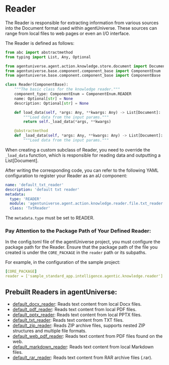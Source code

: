 # Reader

The Reader is responsible for extracting information from various sources into the Document format used within agentUniverse. These sources can range from local files to web pages or even an I/O interface.

The Reader is defined as follows:
```python
from abc import abstractmethod
from typing import List, Any, Optional

from agentuniverse.agent.action.knowledge.store.document import Document
from agentuniverse.base.component.component_base import ComponentEnum
from agentuniverse.base.component.component_base import ComponentBase

class Reader(ComponentBase):
    """The basic class for the knowledge reader."""
    component_type: ComponentEnum = ComponentEnum.READER
    name: Optional[str] = None
    description: Optional[str] = None

    def load_data(self, *args: Any, **kwargs: Any) -> List[Document]:
        """Load data from the input params."""
        return self._load_data(*args, **kwargs)

    @abstractmethod
    def _load_data(self, *args: Any, **kwargs: Any) -> List[Document]:
        """Load data from the input params."""
```
When creating a custom subclass of Reader, you need to override the `_load_data` function, which is responsible for reading data and outputting a List[Document].

After writing the corresponding code, you can refer to the following YAML configuration to register your Reader as an aU component:
```yaml
name: 'default_txt_reader'
description: 'default txt reader'
metadata:
  type: 'READER'
  module: 'agentuniverse.agent.action.knowledge.reader.file.txt_reader'
  class: 'TxtReader'
```
The `metadata.type` must be set to READER.

### Pay Attention to the Package Path of Your Defined Reader:
In the config.toml file of the agentUniverse project, you must configure the package path for the Reader. Ensure that the package path of the file you created is under the `CORE_PACKAGE` in the `reader` path or its subpaths.

For example, in the configuration of the sample project:
```yaml
[CORE_PACKAGE]
reader = ['sample_standard_app.intelligence.agentic.knowledge.reader']
```

## Prebuilt Readers in agentUniverse:
- [default_docx_reader](../../../../../../agentuniverse/agent/action/knowledge/reader/file/docx_reader.yaml): Reads text content from local Docx files.
- [default_pdf_reader](../../../../../../agentuniverse/agent/action/knowledge/reader/file/pdf_reader.yaml): Reads text content from local PDF files.
- [default_pptx_reader](../../../../../../agentuniverse/agent/action/knowledge/reader/file/pptx_reader.yaml): Reads text content from local PPTX files.
- [default_txt_reader](../../../../../../agentuniverse/agent/action/knowledge/reader/file/txt_reader.yaml): Reads text content from TXT files.
- [default_zip_reader](../../../../../../agentuniverse/agent/action/knowledge/reader/file/zip_reader.yaml): Reads ZIP archive files, supports nested ZIP structures and multiple file formats.
- [default_web_pdf_reader](../../../../../../agentuniverse/agent/action/knowledge/reader/file/web_pdf_reader.yaml): Reads text content from PDF files found on the web.
- [default_markdown_reader](../../../../../../agentuniverse/agent/action/knowledge/reader/file/markdown_reader.yaml): Reads text content from local Markdown files.
- [default_rar_reader](../../../../../../agentuniverse/agent/action/knowledge/reader/file/rar_reader.yaml): Reads text content from RAR archive files (.rar).